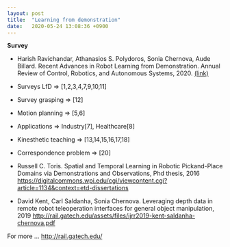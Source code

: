 ```yaml
---
layout: post
title:  "Learning from demonstration"
date:   2020-05-24 13:08:36 +0900
---
```

**Survey**
* Harish Ravichandar, Athanasios S. Polydoros, Sonia Chernova, Aude Billard. Recent Advances in Robot Learning from Demonstration. Annual Review of Control, Robotics, and Autonomous Systems, 2020. <a href="http://rail.gatech.edu/assets/files/2019_LfD_Survey_preprint.pdf"> (link) </a>
* Surveys LfD => [1,2,3,4,7,9,10,11]
* Survey grasping => [12]
* Motion planning => [5,6]
* Applications => Industry[7], Healthcare[8]
* Kinesthetic teaching => [13,14,15,16,17,18]
* Correspondence problem => [20]

* Russell C. Toris. Spatial and Temporal Learning in Robotic Pickand-Place Domains via Demonstrations and Observations, Phd thesis, 2016
https://digitalcommons.wpi.edu/cgi/viewcontent.cgi?article=1134&context=etd-dissertations

* David Kent, Carl Saldanha, Sonia Chernova. Leveraging depth data in remote robot teleoperation interfaces for general object manipulation, 2019
http://rail.gatech.edu/assets/files/ijrr2019-kent-saldanha-chernova.pdf



For more ...
http://rail.gatech.edu/

